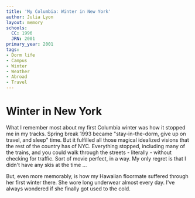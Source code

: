 ```yaml
---
title: 'My Columbia: Winter in New York'
author: Julia Lyon
layout: memory
schools:
  CC: 1996
  JRN: 2001
primary_year: 2001
tags:
- Dorm life
- Campus
- Winter
- Weather
- Abroad
- Travel
---
```

# Winter in New York

What I remember most about my first Columbia winter was how it stopped me in my tracks. Spring break 1993 became "stay-in-the-dorm, give up on travel, and sleep" time. But it fulfilled all those magical idealized visions that the rest of the country has of NYC. Everything stopped, including many of the trains, and you could walk through the streets - literally - without checking for traffic. Sort of movie perfect, in a way. My only regret is that I didn't have any skis at the time ...

But, even more memorably, is how my Hawaiian floormate suffered through her first winter there. She wore long underwear almost every day. I've always wondered if she finally got used to the cold.
